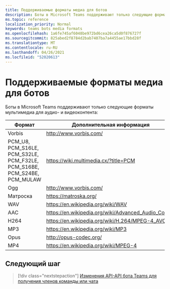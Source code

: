 ```yaml
---
title: Поддерживаемые форматы медиа для ботов
description: Боты в Microsoft Teams поддерживают только следующие форматы мультимедиа для аудио- и видеоконтента.
ms.topic: reference
localization_priority: Normal
keywords: teams bots media formats
ms.openlocfilehash: 1a6fe745af6048be972bd6cea26ca5d0f876727f
ms.sourcegitcommit: 825abed2f8784d2bab7407ba7a4455ae17bbd28f
ms.translationtype: MT
ms.contentlocale: ru-RU
ms.lasthandoff: 04/26/2021
ms.locfileid: "52020613"
---
```

# <a name="supported-media-formats-for-bots"></a>Поддерживаемые форматы медиа для ботов

Боты в Microsoft Teams поддерживают только следующие форматы мультимедиа для аудио- и видеоконтента:

| Формат | Дополнительная информация |
| --- | --- |
| Vorbis | http://www.vorbis.com/ |
| PCM_U8, PCM_S16LE, PCM_S32LE, PCM_F32LE, PCM_S16BE, PCM_S24BE, PCM_MULAW | https://wiki.multimedia.cx/?title=PCM |
| Ogg | http://www.vorbis.com/ |
| Матроска | https://matroska.org/ |
| WAV | https://en.wikipedia.org/wiki/WAV |
| AAC | https://en.wikipedia.org/wiki/Advanced_Audio_Coding |
| H264 | https://en.wikipedia.org/wiki/H.264/MPEG-4_AVC |
| MP3 | https://en.wikipedia.org/wiki/MP3 |
| Opus | http://opus-codec.org/ |
| MP4 | https://en.wikipedia.org/wiki/MPEG-4 |

## <a name="next-step"></a>Следующий шаг

> [!div class="nextstepaction"]
> [Изменения API-API бота Teams для получения членов команды или чата](~/resources/team-chat-member-api-changes.md)
